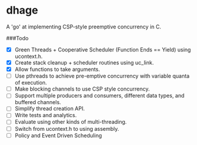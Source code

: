 # dhage
A 'go' at implementing CSP-style preemptive concurrency in C.

###Todo
- [x] Green Threads + Cooperative Scheduler (Function Ends == Yield) using ucontext.h.
- [x] Create stack cleanup + scheduler routines using uc\_link.
- [x] Allow functions to take arguments.
- [ ] Use pthreads to achieve pre-emptive concurrency with variable quanta of execution.
- [ ] Make blocking channels to use CSP style concurrency.
- [ ] Support multiple producers and consumers, different data types, and buffered channels.
- [ ] Simplify thread creation API.
- [ ] Write tests and analytics.
- [ ] Evaluate using other kinds of multi-threading.
- [ ] Switch from ucontext.h to using assembly.
- [ ] Policy and Event Driven Scheduling
